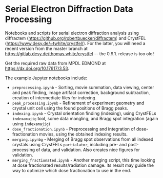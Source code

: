 # Serial Electron Diffraction Data Processing
Notebooks and scripts for serial electron diffraction analysis using diffractem (https://github.org/robertbuecker/diffractem) and CrystFEL (https://www.desy.de/~twhite/crystfel/). For the latter, you will need a recent version from the master branch at https://gitlab.desy.de/thomas.white/crystfel -- the 0.9.1. release is too old!

Get the required raw data from MPDL EDMOND at https://dx.doi.org/10.17617/3.53.

The example Jupyter notebooks include:
* `preprocessing.ipynb` - Sorting, movie summation, data viewing, center and peak finding, image artifact correction, background subtraction, creation of intermediate files for indexing.
* `peak_processing.ipynb` - Refinement of experiment geometry and crystal unit cell using the found positions of Bragg peaks.
* `indexing.ipynb` - Crystal orientation finding (indexing), using CrystFELs `indexamajig` tool, some data mangling, and Bragg spot integration (again using `indexamajig`)
* `dose_fractionation.ipynb` - Preprocessing and integration of dose-fractionation movies, using the obtained indexing results.
* `merging.ipynbg` - Merging of Bragg spot observations from all indexed crystals using CrystFELs `partialator`, including pre- and post-processing of data, and validation. Also creates nice figures for validation.
* `merging_fractionated.ipynb` - Another merging script, this time looking at dose fractionated results/radiation damage. Its result may guide the way to optimize which dose fractionation to use in the end.
